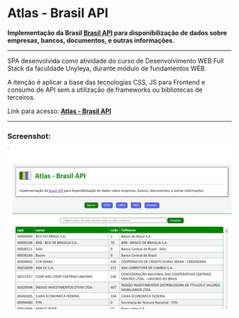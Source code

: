 # Atlas - Brasil API

**Implementação da Brasil [Brasil API](https://brasilapi.com.br/) para disponibilização de dados sobre empresas, bancos, documentos, e outras informações.**

<hr/>

SPA desenvolvida como atividade do curso de Desenvolvimento WEB Full Stack da faculdade Unyleya, durante módulo de fundamentos WEB.

A itenção é aplicar a base das tecnologias CSS, JS para Frontend e consumo de API sem a utilização de frameworks ou bibliotecas de terceiros.

Link para acesso: **[Atlas - Brasil API](https://atlas-brasil.vercel.app/)**

<hr/>

### Screenshot:

![Screenshot](exemplo.png "Exemplo da busca de Bancos")